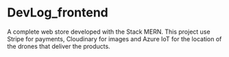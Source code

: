 # DevLog_frontend

A complete web store developed with the Stack MERN. This project use Stripe for payments, Cloudinary for images and Azure IoT for the location of the drones that deliver the products.
